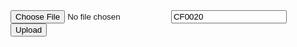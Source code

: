 <!DOCTYPE html>
<html lang="en">
<head>
  <meta charset="UTF-8">
  <meta name="viewport" content="width=device-width, initial-scale=1.0">
  <title>File Upload Example</title>
</head>
<body>
  <form id="uploadForm" enctype="multipart/form-data">
    <input type="file" id="fileInput" name="file" />
    <input type="text" id="configCodeInput" name="ConfigCode" value="CF0020" placeholder="ConfigCode" />
    <button type="button" onclick="uploadFile()">Upload</button>
  </form>

  <script src="https://cdn.jsdelivr.net/npm/axios/dist/axios.min.js"></script>
  <script>
    function uploadFile() {
      const fileInput = document.getElementById('fileInput');
      const file = fileInput.files[0];
      const configCodeInput = document.getElementById('configCodeInput');

      if (!file) {
        alert('Please select a file');
        return;
      }

      const formData = new FormData();
      formData.append('files', file, file.name); // Append file with filename
      formData.append('ConfigCode', configCodeInput.value);

      axios.post('http://ws.orix.co.th:8282/api/UploadFiles', formData, {
        headers: {
          'Content-Type': 'multipart/form-data',
        },
      })
      .then(response => {
        // Handle the response
        console.log(response.data);
        // const popupMessage = `Message: ${responseData.message}\nTotal Record: ${responseData.totalRecord}\nUpload Folder: ${responseData.data[0].uploadFolder}\nFile Path: ${responseData.data[0].filePath}`;
        // alert(response.data.data[0].uploadFolder);
        // alert(response.data.message);

        const responseDataText = JSON.stringify(response.data, null, 5); // Adds indentation for better readability
        alert(responseDataText);

      })
      .catch(error => {
        // Handle errors
        // console.error(error);
        alert(error);
      });
    }
  </script>
</body>
</html>

